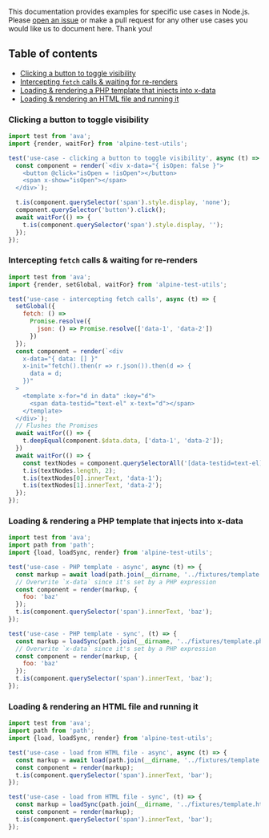 This documentation provides examples for specific use cases in Node.js. Please [open an issue](https://github.com/HugoDF/alpine-test-utils/issues) or make a pull request for any other use cases you would like us to document here. Thank you!


## Table of contents

- [Clicking a button to toggle visibility](#clicking-a-button-to-toggle-visibility)
- [Intercepting `fetch` calls & waiting for re-renders](#intercepting-fetch-calls--waiting-for-re-renders)
- [Loading & rendering a PHP template that injects into x-data](#loading--rendering-a-php-template-that-injects-into-x-data)
- [Loading & rendering an HTML file and running it](#loading--rendering-an-html-file-and-running-it)

### Clicking a button to toggle visibility

```js
import test from 'ava';
import {render, waitFor} from 'alpine-test-utils';

test('use-case - clicking a button to toggle visibility', async (t) => {
  const component = render(`<div x-data="{ isOpen: false }">
    <button @click="isOpen = !isOpen"></button>
    <span x-show="isOpen"></span>
  </div>`);

  t.is(component.querySelector('span').style.display, 'none');
  component.querySelector('button').click();
  await waitFor(() => {
    t.is(component.querySelector('span').style.display, '');
  });
});
```

### Intercepting `fetch` calls & waiting for re-renders

```js
import test from 'ava';
import {render, setGlobal, waitFor} from 'alpine-test-utils';

test('use-case - intercepting fetch calls', async (t) => {
  setGlobal({
    fetch: () =>
      Promise.resolve({
        json: () => Promise.resolve(['data-1', 'data-2'])
      })
  });
  const component = render(`<div
    x-data="{ data: [] }"
    x-init="fetch().then(r => r.json()).then(d => {
      data = d;
    })"
  >
    <template x-for="d in data" :key="d">
      <span data-testid="text-el" x-text="d"></span>
    </template>
  </div>`);
  // Flushes the Promises
  await waitFor(() => {
    t.deepEqual(component.$data.data, ['data-1', 'data-2']);
  })
  await waitFor(() => {
    const textNodes = component.querySelectorAll('[data-testid=text-el]');
    t.is(textNodes.length, 2);
    t.is(textNodes[0].innerText, 'data-1');
    t.is(textNodes[1].innerText, 'data-2');
  });
});
```

### Loading & rendering a PHP template that injects into x-data

```js
import test from 'ava';
import path from 'path';
import {load, loadSync, render} from 'alpine-test-utils';

test('use-case - PHP template - async', async (t) => {
  const markup = await load(path.join(__dirname, '../fixtures/template.php'));
  // Overwrite `x-data` since it's set by a PHP expression
  const component = render(markup, {
    foo: 'baz'
  });
  t.is(component.querySelector('span').innerText, 'baz');
});

test('use-case - PHP template - sync', (t) => {
  const markup = loadSync(path.join(__dirname, '../fixtures/template.php'));
  // Overwrite `x-data` since it's set by a PHP expression
  const component = render(markup, {
    foo: 'baz'
  });
  t.is(component.querySelector('span').innerText, 'baz');
});
```

### Loading & rendering an HTML file and running it

```js
import test from 'ava';
import path from 'path';
import {load, loadSync, render} from 'alpine-test-utils';

test('use-case - load from HTML file - async', async (t) => {
  const markup = await load(path.join(__dirname, '../fixtures/template.html'));
  const component = render(markup);
  t.is(component.querySelector('span').innerText, 'bar');
});

test('use-case - load from HTML file - sync', (t) => {
  const markup = loadSync(path.join(__dirname, '../fixtures/template.html'));
  const component = render(markup);
  t.is(component.querySelector('span').innerText, 'bar');
});
```
